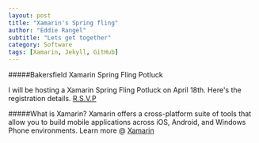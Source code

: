```yaml
---
layout: post
title: "Xamarin's Spring fling"
author: "Eddie Rangel"
subtitle: "Lets get together"
category: Software
tags: [Xamarin, Jekyll, GitHub]
---
```

#####Bakersfield Xamarin Spring Fling Potluck

I will be hosting a Xamarin Spring Fling Potluck on April 18th. Here's the registration details.
[R.S.V.P](www.eventbrite.com/e/bakersfield-xamarin-university-spring-fling-potluck-tickets-16317513121)

#####What is Xamarin?
Xamarin offers a cross-platform suite of tools that allow you to build mobile applications across iOS, Android, and Windows Phone environments. Learn more @ [Xamarin](http://www.xamarin.com)
